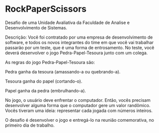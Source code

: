# RockPaperScissors
Desafio de uma Unidade Avaliativa da Faculdade de Analise e Desenvolvimento de Sistemas.

Descrição:
Você foi contratado por uma empresa de desenvolvimento de software, e todos os novos integrantes do time em que você vai trabalhar passarão por um teste, que é uma forma de entrosamento. No teste, você deverá desenvolver o jogo Pedra-Papel-Tesoura junto com um colega.

As regras do jogo Pedra-Papel-Tesoura são:

Pedra ganha da tesoura (amassando-a ou quebrando-a).

Tesoura ganha do papel (cortando-o).

Papel ganha da pedra (embrulhando-a).

No jogo, o usuário deve enfrentar o computador. Então, vocês precisam desenvolver alguma forma que o computador gere um valor randômico. Vocês tiveram uma ideia: representar cada jogada com números inteiros.

O desafio é desenvolver o jogo e entregá-lo na reunião comemorativa, no primeiro dia de trabalho.
